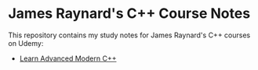 # James Raynard's C++ Course Notes

This repository contains my study notes for James Raynard's C++ courses on Udemy:

  - [Learn Advanced Modern C++](https://www.udemy.com/course/learn-intermediate-modern-c)
